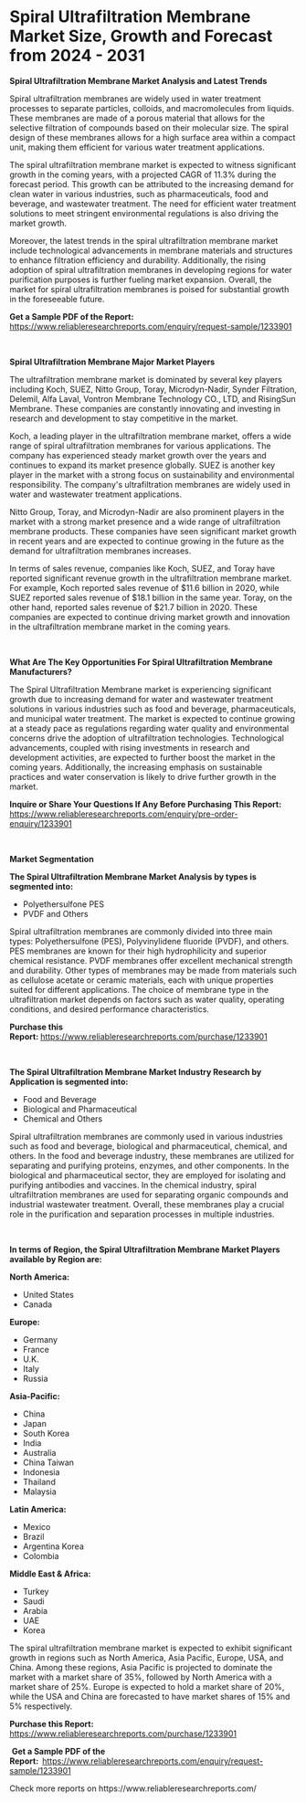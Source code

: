 <p><h1>Spiral Ultrafiltration Membrane Market Size, Growth and Forecast from 2024 - 2031</h1></p><p><strong>Spiral Ultrafiltration Membrane Market Analysis and Latest Trends</strong></p>
<p><p>Spiral ultrafiltration membranes are widely used in water treatment processes to separate particles, colloids, and macromolecules from liquids. These membranes are made of a porous material that allows for the selective filtration of compounds based on their molecular size. The spiral design of these membranes allows for a high surface area within a compact unit, making them efficient for various water treatment applications.</p><p>The spiral ultrafiltration membrane market is expected to witness significant growth in the coming years, with a projected CAGR of 11.3% during the forecast period. This growth can be attributed to the increasing demand for clean water in various industries, such as pharmaceuticals, food and beverage, and wastewater treatment. The need for efficient water treatment solutions to meet stringent environmental regulations is also driving the market growth.</p><p>Moreover, the latest trends in the spiral ultrafiltration membrane market include technological advancements in membrane materials and structures to enhance filtration efficiency and durability. Additionally, the rising adoption of spiral ultrafiltration membranes in developing regions for water purification purposes is further fueling market expansion. Overall, the market for spiral ultrafiltration membranes is poised for substantial growth in the foreseeable future.</p></p>
<p><strong>Get a Sample PDF of the Report:&nbsp;</strong> <a href="https://www.reliableresearchreports.com/enquiry/request-sample/1233901">https://www.reliableresearchreports.com/enquiry/request-sample/1233901</a></p>
<p>&nbsp;</p>
<p><strong>Spiral Ultrafiltration Membrane Major Market Players</strong></p>
<p><p>The ultrafiltration membrane market is dominated by several key players including Koch, SUEZ, Nitto Group, Toray, Microdyn-Nadir, Synder Filtration, Delemil, Alfa Laval, Vontron Membrane Technology CO., LTD, and RisingSun Membrane. These companies are constantly innovating and investing in research and development to stay competitive in the market.</p><p>Koch, a leading player in the ultrafiltration membrane market, offers a wide range of spiral ultrafiltration membranes for various applications. The company has experienced steady market growth over the years and continues to expand its market presence globally. SUEZ is another key player in the market with a strong focus on sustainability and environmental responsibility. The company's ultrafiltration membranes are widely used in water and wastewater treatment applications.</p><p>Nitto Group, Toray, and Microdyn-Nadir are also prominent players in the market with a strong market presence and a wide range of ultrafiltration membrane products. These companies have seen significant market growth in recent years and are expected to continue growing in the future as the demand for ultrafiltration membranes increases.</p><p>In terms of sales revenue, companies like Koch, SUEZ, and Toray have reported significant revenue growth in the ultrafiltration membrane market. For example, Koch reported sales revenue of $11.6 billion in 2020, while SUEZ reported sales revenue of $18.1 billion in the same year. Toray, on the other hand, reported sales revenue of $21.7 billion in 2020. These companies are expected to continue driving market growth and innovation in the ultrafiltration membrane market in the coming years.</p></p>
<p>&nbsp;</p>
<p><strong>What Are The Key Opportunities For Spiral Ultrafiltration Membrane Manufacturers?</strong></p>
<p><p>The Spiral Ultrafiltration Membrane market is experiencing significant growth due to increasing demand for water and wastewater treatment solutions in various industries such as food and beverage, pharmaceuticals, and municipal water treatment. The market is expected to continue growing at a steady pace as regulations regarding water quality and environmental concerns drive the adoption of ultrafiltration technologies. Technological advancements, coupled with rising investments in research and development activities, are expected to further boost the market in the coming years. Additionally, the increasing emphasis on sustainable practices and water conservation is likely to drive further growth in the market.</p></p>
<p><strong>Inquire or Share Your Questions If Any Before Purchasing This Report:</strong> <a href="https://www.reliableresearchreports.com/enquiry/pre-order-enquiry/1233901">https://www.reliableresearchreports.com/enquiry/pre-order-enquiry/1233901</a></p>
<p>&nbsp;</p>
<p><strong>Market Segmentation</strong></p>
<p><strong>The Spiral Ultrafiltration Membrane Market Analysis by types is segmented into:</strong></p>
<p><ul><li>Polyethersulfone PES</li><li>PVDF and Others</li></ul></p>
<p><p>Spiral ultrafiltration membranes are commonly divided into three main types: Polyethersulfone (PES), Polyvinylidene fluoride (PVDF), and others. PES membranes are known for their high hydrophilicity and superior chemical resistance. PVDF membranes offer excellent mechanical strength and durability. Other types of membranes may be made from materials such as cellulose acetate or ceramic materials, each with unique properties suited for different applications. The choice of membrane type in the ultrafiltration market depends on factors such as water quality, operating conditions, and desired performance characteristics.</p></p>
<p><strong>Purchase this Report:&nbsp;</strong><a href="https://www.reliableresearchreports.com/purchase/1233901">https://www.reliableresearchreports.com/purchase/1233901</a></p>
<p>&nbsp;</p>
<p><strong>The Spiral Ultrafiltration Membrane Market Industry Research by Application is segmented into:</strong></p>
<p><ul><li>Food and Beverage</li><li>Biological and Pharmaceutical</li><li>Chemical and Others</li></ul></p>
<p><p>Spiral ultrafiltration membranes are commonly used in various industries such as food and beverage, biological and pharmaceutical, chemical, and others. In the food and beverage industry, these membranes are utilized for separating and purifying proteins, enzymes, and other components. In the biological and pharmaceutical sector, they are employed for isolating and purifying antibodies and vaccines. In the chemical industry, spiral ultrafiltration membranes are used for separating organic compounds and industrial wastewater treatment. Overall, these membranes play a crucial role in the purification and separation processes in multiple industries.</p></p>
<p>&nbsp;</p>
<p><strong>In terms of Region, the Spiral Ultrafiltration Membrane Market Players available by Region are:</strong></p>
<p>
    <p> <strong> North America: </strong>
        <ul>
            <li>United States</li>
            <li>Canada</li>
        </ul>
        </p> 
    <p> <strong> Europe: </strong>
        <ul>
            <li>Germany</li>
            <li>France</li>
            <li>U.K.</li>
            <li>Italy</li>
            <li>Russia</li>
        </ul>
        </p> 
    <p> <strong> Asia-Pacific: </strong>
        <ul>
            <li>China</li>
            <li>Japan</li>
            <li>South Korea</li>
            <li>India</li>
            <li>Australia</li>
            <li>China Taiwan</li>
            <li>Indonesia</li>
            <li>Thailand</li>
            <li>Malaysia</li>
        </ul>
        </p> 
    <p> <strong> Latin America: </strong>
        <ul>
            <li>Mexico</li>
            <li>Brazil</li>
            <li>Argentina Korea</li>
            <li>Colombia</li>
        </ul>
        </p> 
    <p> <strong> Middle East & Africa: </strong>
        <ul>
            <li>Turkey</li>
            <li>Saudi</li>
            <li>Arabia</li>
            <li>UAE</li>
            <li>Korea</li>
        </ul>
    </p>
    </p>
<p><p>The spiral ultrafiltration membrane market is expected to exhibit significant growth in regions such as North America, Asia Pacific, Europe, USA, and China. Among these regions, Asia Pacific is projected to dominate the market with a market share of 35%, followed by North America with a market share of 25%. Europe is expected to hold a market share of 20%, while the USA and China are forecasted to have market shares of 15% and 5% respectively.</p></p>
<p><strong>Purchase this Report: </strong><a href="https://www.reliableresearchreports.com/purchase/1233901">https://www.reliableresearchreports.com/purchase/1233901</a></p>
<p>&nbsp;<strong>Get a Sample PDF of the Report:&nbsp;&nbsp;</strong><a href="https://www.reliableresearchreports.com/enquiry/request-sample/1233901">https://www.reliableresearchreports.com/enquiry/request-sample/1233901</a></p>
<p><strong></strong></p>
<p>Check more reports on https://www.reliableresearchreports.com/</p>